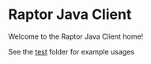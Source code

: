 # Raptor Java Client

Welcome to the Raptor Java Client home!

See the [test](https://github.com/raptorbox/raptor/tree/master/raptor-client/src/test/java/org/createnet/raptor/client) folder for example usages
